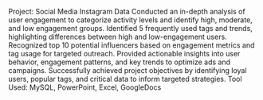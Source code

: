 Project: Social Media Instagram Data
Conducted an in-depth analysis of user engagement to categorize activity levels and identify high, moderate, and low engagement groups.
Identified 5 frequently used tags and trends, highlighting differences between high and low-engagement users.
Recognized top 10 potential influencers based on engagement metrics and tag usage for targeted outreach.
Provided actionable insights into user behavior, engagement patterns, and key trends to optimize ads and campaigns.
Successfully achieved project objectives by identifying loyal users, popular tags, and critical data to inform targeted strategies.
Tool Used: MySQL, PowerPoint, Excel, GoogleDocs
